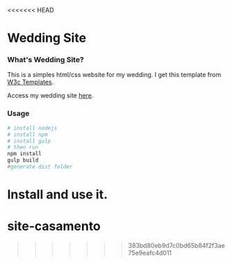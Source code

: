 <<<<<<< HEAD
# Wedding Site

### What's Wedding Site?
This is a simples html/css website for my wedding. 
I get this template from [W3c Templates](http://www.w3schools.com/w3css/w3css_templates.asp).

Access my wedding site [here](http://anaefabio.bitballoon.com). 

### Usage


```sh
# install nodejs
# install npm
# install gulp
# then run
npm install 
gulp build
#generate dist folder
```
Install and use it. 
=======
# site-casamento
>>>>>>> 383bd80eb9d7c0bd65b84f2f3ae75e9eafc4d011
